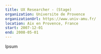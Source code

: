 ```yaml
---
title: UX Researcher - (Stage)
organization: Universite de Provence
organizationUrl: https://www.univ-amu.fr/
location: Aix en Provence, France
start: 2007-12-01
end: 2008-05-01
---
```


Ipsum